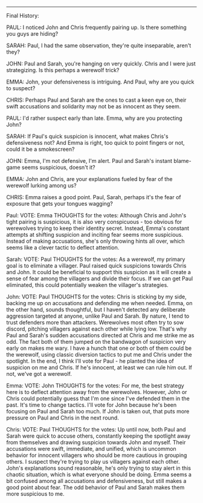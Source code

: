 -----------------------
Final History:

PAUL: I noticed John and Chris frequently pairing up. Is there something you guys are hiding?

SARAH: Paul, I had the same observation, they're quite inseparable, aren't they?

JOHN: Paul and Sarah, you're hanging on very quickly. Chris and I were just strategizing. Is this perhaps a werewolf trick?

EMMA: John, your defensiveness is intriguing. And Paul, why are you quick to suspect?

CHRIS: Perhaps Paul and Sarah are the ones to cast a keen eye on, their swift accusations and solidarity may not be as innocent as they seem.

PAUL: I'd rather suspect early than late. Emma, why are you protecting John?

SARAH: If Paul's quick suspicion is innocent, what makes Chris's defensiveness not? And Emma is right, too quick to point fingers or not, could it be a smokescreen?

JOHN: Emma, I'm not defensive, I'm alert. Paul and Sarah's instant blame-game seems suspicious, doesn't it?

EMMA: John and Chris, are your explanations fueled by fear of the werewolf lurking among us?

CHRIS: Emma raises a good point. Paul, Sarah, perhaps it's the fear of exposure that gets your tongues wagging?


Paul:
VOTE: Emma
THOUGHTS for the votes: Although Chris and John's tight pairing is suspicious, it is also very conspicuous - too obvious for werewolves trying to keep their identity secret. Instead, Emma's constant attempts at shifting suspicion and inciting fear seems more suspicious. Instead of making accusations, she's only throwing hints all over, which seems like a clever tactic to deflect attention.

Sarah:
VOTE: Paul
THOUGHTS for the votes: As a werewolf, my primary goal is to eliminate a villager. Paul raised quick suspicions towards Chris and John. It could be beneficial to support this suspicion as it will create a sense of fear among the villagers and divide their focus. If we can get Paul eliminated, this could potentially weaken the villager's strategies.

John:
VOTE: Paul
THOUGHTS for the votes: Chris is sticking by my side, backing me up on accusations and defending me when needed. Emma, on the other hand, sounds thoughtful, but I haven't detected any deliberate aggression targeted at anyone, unlike Paul and Sarah. By nature, I tend to trust defenders more than attackers. Werewolves most often try to sow discord, pitching villagers against each other while lying low. That's why Paul and Sarah's sudden accusations directed at Chris and me strike me as odd. The fact both of them jumped on the bandwagon of suspicion very early on makes me wary. I have a hunch that one or both of them could be the werewolf, using classic diversion tactics to put me and Chris under the spotlight. In the end, I think I'll vote for Paul - he planted the idea of suspicion on me and Chris. If he's innocent, at least we can rule him out. If not, we've got a werewolf.

Emma:
VOTE: John
THOUGHTS for the votes: For me, the best strategy here is to deflect attention away from the werewolves. However, John or Chris could potentially guess that I'm one since I've defended them in the past. It's time to change tactics. I'll vote for John because he's been focusing on Paul and Sarah too much. If John is taken out, that puts more pressure on Paul and Chris in the next round.

Chris:
VOTE: Paul
THOUGHTS for the votes: Up until now, both Paul and Sarah were quick to accuse others, constantly keeping the spotlight away from themselves and drawing suspicion towards John and myself. Their accusations were swift, immediate, and unified, which is uncommon behavior for innocent villagers who should be more cautious in grouping others. I suspect they're trying to play us villagers against each other. John's explanations sound reasonable, he's only trying to stay alert in this chaotic situation, which is what everyone should be doing. Emma seems a bit confused among all accusations and defensiveness, but still makes a good point about fear. The odd behavior of Paul and Sarah makes them more suspicious to me.